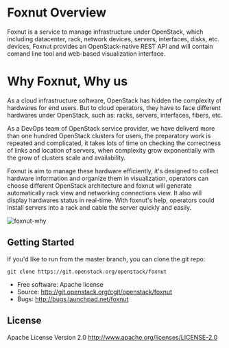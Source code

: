# Foxnut Overview

Foxnut is a service to manage infrastructure under OpenStack, which including
datacenter, rack, network devices, servers, interfaces, disks, etc. devices,
Foxnut provides an OpenStack-native REST API and will contain comand line tool
and web-based visualization interface.

# Why Foxnut, Why us

As a cloud infrastructure software, OpenStack has hidden the complexity of
hardwares for end users. But to cloud operators, they have to face different
hardwares under OpenStack, such as: racks, servers, interfaces, fibers, etc.

As a DevOps team of OpenStack service provider, we have deliverd more than
one hundred OpenStack clusters for users, the preparatory work is repeated and
complicated, it takes lots of time on checking the correctness of links and
location of servers, when complexity grow exponentially with the grow of clusters
scale and availability.

Foxnut is aim to manage these hardware efficiently, it's designed to collect
hardware information and organize them in visualization, operators can choose
different OpenStack architecture and foxnut will generate automatically rack view
and networking connections view. It also will display hardwares status
in real-time. With foxnut's help, operators could install servers into a rack and
cable the server quickly and easily.

![foxnut-why](image/foxnut-why.png)

## Getting Started

If you'd like to run from the master branch, you can clone the git repo:

    git clone https://git.openstack.org/openstack/foxnut

* Free software: Apache license
* Source: http://git.openstack.org/cgit/openstack/foxnut
* Bugs: http://bugs.launchpad.net/foxnut

## License

Apache License Version 2.0 http://www.apache.org/licenses/LICENSE-2.0
